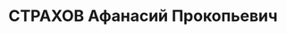 ---
title: СТРАХОВ Афанасий Прокопьевич
description: "1904 г.р., м.р.: Новосибирская обл., с. Колывань, русский, образование:\
  \ среднее\n прож.: г. Новосибирск\n арестован 06.08.1936\n Обвинение: по обвинению\
  \ в к.р. высказываниях и троцкистской клевете, ст. 58-10 УК РСФСР\n Приговор: Особое\
  \ совещание при НКВД СССР, 23.07.1937 — из-под ареста освобожден\n Реабилитация:\
  \ 30.10.1958"
---